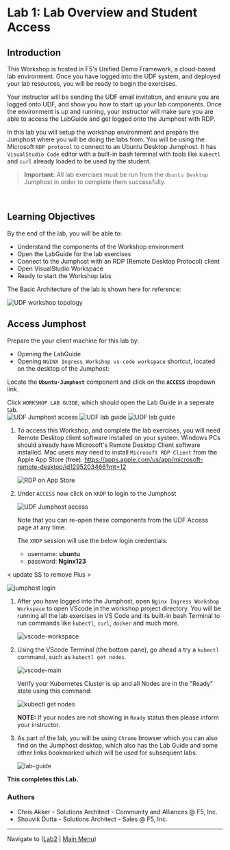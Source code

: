 # Lab 1: Lab Overview and Student Access

## Introduction

This Workshop is hosted in F5's Unified Demo Framework, a cloud-based lab environment.  Once you have logged into the UDF system, and deployed your lab resources, you will be ready to begin the exercises.  

Your instructor will be sending the UDF email invitation, and ensure you are logged onto UDF, and show you how to start up your lab components.  Once the environment is up and running, your instructor will make sure you are able to access the LabGuide and get logged onto the Jumphost with RDP.

In this lab you will setup the workshop environment and prepare the Jumphost where you will be doing the labs from. You will be using the Microsoft `RDP protocol` to connect to an Ubuntu Desktop Jumphost.  It has `VisualStudio Code` editor with a built-in bash terminal with tools like `kubectl` and `curl` already loaded to be used by the student.

> **Important:** All lab exercises must be run from the `Ubuntu Desktop` Jumphost in order to complete them successfully.

<br/>

## Learning Objectives 

By the end of the lab, you will be able to: 

- Understand the components of the Workshop environment
- Open the LabGuide for the lab exercises
- Connect to the Jumphost with an RDP (Remote Desktop Protocol) client
- Open VisualStudio Workspace
- Ready to start the Workshop labs

The Basic Architecture of the lab is shown here for reference:

![UDF workshop topology](media/udf-lab-topology.png)

## Access Jumphost

Prepare the your client machine for this lab by: 

- Opening the LabGuide
- Opening `NGINX Ingress Workshop vs-code workspace` shortcut, located on the desktop of the Jumphost:

Locate the **`Ubuntu-Jumphost`** component and click on the **`ACCESS`** dropdown link.

Click `WORKSHOP LAB GUIDE`, which should open the Lab Guide in a seperate tab.<br/>
     ![UDF Jumphost access](media/udf-jumphost-access.png)
     ![UDF lab guide](media/lab_guide_oss.png)
     ![UDF lab guide](media/lab_guide_outline.png)
   

1. To access this Workshop, and complete the lab exercises, you will need Remote Desktop client software installed on your system. Windows PCs should already have Microsoft's Remote Desktop Client software installed. Mac users may need to install `Microsoft RDP Client` from the Apple App Store (free). https://apps.apple.com/us/app/microsoft-remote-desktop/id1295203466?mt=12

   ![RDP on App Store](media/lab1-rdp-applestore.png)

1. Under `ACCESS` now click on `XRDP` to login to the Jumphost

   ![UDF Jumphost access](media/udf-jumphost-access.png)

   Note that you can re-open these components from the UDF Access page at any time.

   The `XRDP` session will use the below login credentials:

   - username: **ubuntu**
   - password: **Nginx123**

< update SS to remove Plus >

   ![jumphost login](media/jumphost_login.png)

1. After you have logged into the Jumphost, open `Nginx Ingress Workshop Workspace` to open VScode in the workshop project directory. You will be running all the lab exercises in VS Code and its built-in bash Terminal to run commands like `kubectl`, `curl`, `docker` and much more.

   ![vscode-workspace](media/vscode-workspace.png)

1. Using the VScode Terminal (the bottom pane), go ahead a try a `kubectl` command, such as `kubectl get nodes`.

      ![vscode-main](media/vscode-main.png)

      Verify your Kubernetes Cluster is up and all Nodes are in the "Ready" state using this command:

      ![kubectl get nodes](media/k-get-nodes.png)

      **NOTE:** If your nodes are not showing in `Ready` status then please inform your instructor.

1. As part of the lab, you will be using `Chrome` browser which you can also find on the Jumphost desktop, which also has the Lab Guide and some other links bookmarked which will be used for subsequent labs.

   ![lab-guide](media/lab_guide_oss.png)

**This completes this Lab.**

### Authors
- Chris Akker - Solutions Architect - Community and Alliances @ F5, Inc.
- Shouvik Dutta - Solutions Architect - Sales @ F5, Inc.

-------------

Navigate to ([Lab2](../lab2/readme.md) | [Main Menu](../LabGuide.md))
